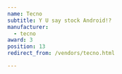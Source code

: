 ```yaml
---
name: Tecno
subtitle: Y U say stock Android!?
manufacturer:
  - tecno
award: 3
position: 13
redirect_from: /vendors/tecno.html

---
```

